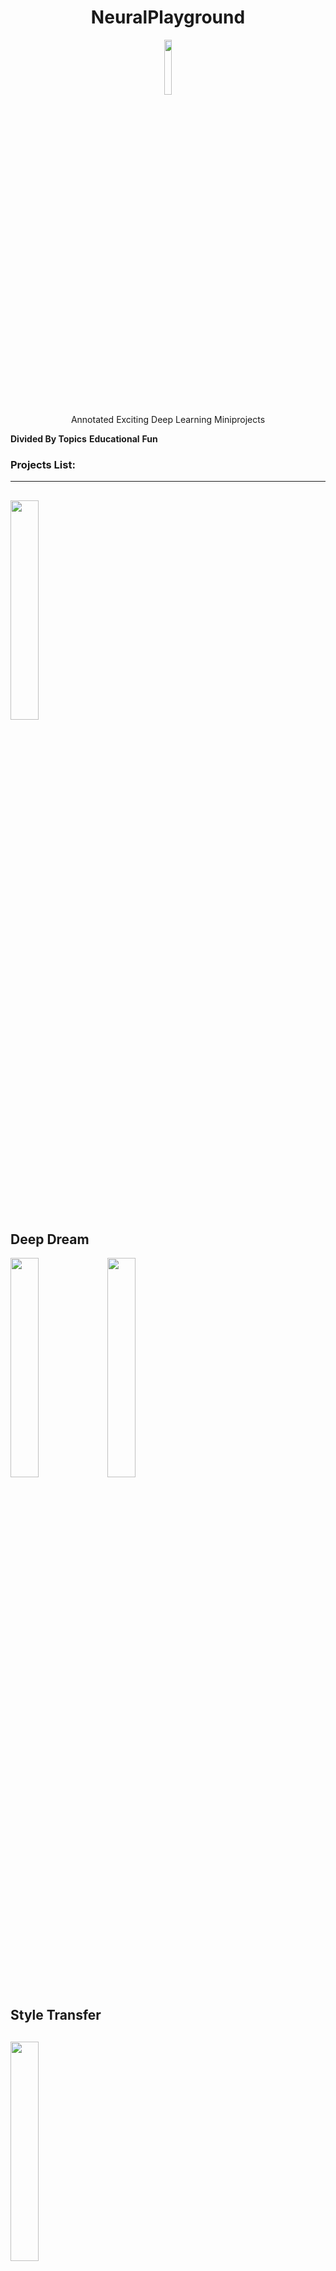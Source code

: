 <h1 align="center">NeuralPlayground</h1>
<p align="center"><img src="https://i.ibb.co/SDcyCV6y/rubber-duck.png" width=15%></p>
<p align="center">Annotated Exciting Deep Learning Miniprojects</p>

**Divided By Topics**
**Educational**
**Fun**

### Projects List:
---
<img src="https://i.ibb.co/QjYtCvkj/7.png" width=30%><br>
**Deep Dream**
---
<img src="https://i.ibb.co/ynQSSFDj/8.png" width=30%>
<img src="https://i.ibb.co/qYVdkhZN/9.png" width=30%><br>

**Style Transfer**
---
<img src="https://i.ibb.co/0pYPSHZ9/image-1.png" width=30%><br>
**VAE feature tuner**
---
<img src="https://i.ibb.co/k6mBxZdC/image-2.png" width=30%><br>
**DCGANime**
---
<img src="https://i.ibb.co/S7RgVcXX/image-3.png" width=30%><br>
**CycleGAN**
---
*Keeps Updating
